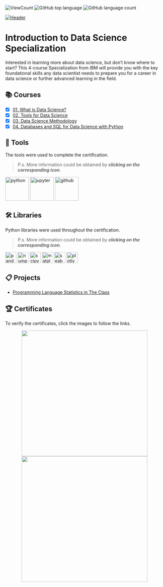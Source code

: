 ![ViewCount](https://views.whatilearened.today/views/github/adam951502/IBM-Introduction-to-Data-Science-Specialization.svg?cache=remove)
![GitHub top language](https://img.shields.io/github/languages/top/adam951502/IBM-Introduction-to-Data-Science-Specialization?style=flat)
![GitHub language count](https://img.shields.io/github/languages/count/adam951502/IBM-Introduction-to-Data-Science-Specialization?style=flat)

[![Header](https://github.com/adam951502/IBM-Introduction-to-Data-Science-Specialization/assets/52702712/98e0bc9a-2eaa-4044-9b2b-dd206826fb3a)](https://www.coursera.org/specializations/introduction-data-science)


# Introduction to Data Science Specialization

Interested in learning more about data science, but don’t know where to start? This 4-course Specialization from IBM will provide you with the key foundational skills any data scientist needs to prepare you for a career in data science or further advanced learning in the field.  


## :books: Courses
- [x] [01. What is Data Science?](01.%20What%20is%20Data%20Science/)
- [x] [02. Tools for Data Science](02.%20Tools%20for%20Data%20Science/)
- [x] [03. Data Science Methodology](03.%20Data%20Science%20Methodology)
- [x] [04. Databases and SQL for Data Science with Python](04.%20Databases%20and%20SQL%20for%20Data%20Science%20with%20Python/)

## :toolbox: Tools
The tools were used to complete the certification.
>P.s. More information could be obtained by ___clicking on the corresponding icon___.  

[<img src="https://user-images.githubusercontent.com/52702712/198737283-f27df526-5d1f-41c9-b259-2cb5be49e988.png" height="75" alt="python">](https://www.w3schools.com/python/)
[<img src="https://user-images.githubusercontent.com/52702712/198736730-54c64a0c-4d21-4cc6-95c7-2bdc532829a6.png" height="75" alt="jupyter">](https://docs.jupyter.org/en/latest/#)
[<img src="https://user-images.githubusercontent.com/52702712/198736642-4996fa57-8f26-4e00-911f-9d307859cc4d.png" height="75" alt="github">](https://rogerdudler.github.io/git-guide/index.html)


## :hammer_and_wrench: Libraries
Python libraries were used throughout the certification.
>P.s. More information could be obtained by ___clicking on the corresponding icon___.  

[<img  src="https://user-images.githubusercontent.com/52702712/198739637-39f657d8-f8ce-449a-9ec4-df70abca3a9f.png" alt="pandas" height="35">](https://pandas.pydata.org/)
[<img  src="https://user-images.githubusercontent.com/52702712/198732726-4ddf12d8-7124-4df5-a013-5bbf5339b3db.png" alt="numpy" height="35">](https://numpy.org/)
[<img  src="https://user-images.githubusercontent.com/52702712/198732854-5d10cb9c-b937-4d59-b899-d056b671335b.png" alt="scipy" height="35">](https://scipy.org/)
[<img  src="https://user-images.githubusercontent.com/52702712/198739523-ff8901c4-e4dd-4a5a-b328-61112f6f0cb1.svg" alt="matplotlib" height="35">](https://matplotlib.org/)
[<img  src="https://user-images.githubusercontent.com/52702712/198739517-8c52f4b9-bc44-4505-b915-01ebf36c3904.svg" alt="seaborn" height="35">](https://seaborn.pydata.org/)
[<img  src="https://user-images.githubusercontent.com/52702712/198739496-c87c3325-45a9-42c7-8d22-31c5ff2e8ac2.png" alt="plotly" height="35">](https://plotly.com/)

## :clipboard: Projects
- [Programming Language Statistics in The Class](https://github.com/adam951502/IBM-Introduction-to-Data-Science-Specialization/blob/main/02.%20Tools%20for%20Data%20Science/Final%20Assignment/Tools%20for%20Data%20Science%20Assignment%20.ipynb)

## 🏆 Certificates 
To verify the certificates, click the images to follow the links.

<p align="middle">
  <a href="https://www.coursera.org/account/accomplishments/specialization/DE38N88UKCGS"><img src="https://github.com/adam951502/IBM-Introduction-to-Data-Science-Specialization/assets/52702712/94a6d2aa-51c7-4eb9-ab24-9bddf26e35d6" width="400"></a>
  <a href="https://www.credly.com/badges/a294304e-2d97-4ba7-ae44-11ae2f7e8250/public_url"><img src="https://github.com/adam951502/IBM-Introduction-to-Data-Science-Specialization/assets/52702712/1834d8b0-e6fc-4953-bd68-9d7acfb8c85b" width="400"></a>
</p>
